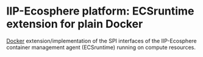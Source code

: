 # IIP-Ecosphere platform: ECSruntime extension for plain Docker

[Docker](https://www.docker.com/) extension/implementation of the SPI interfaces of the IIP-Ecosphere container management agent (ECSruntime) running on compute resources.